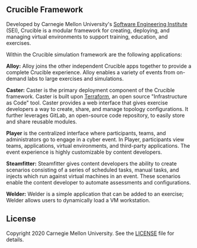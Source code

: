 ## Crucible Framework

Developed by Carnegie Mellon University's [Software Engineering Institute](https://www.sei.cmu.edu/) (SEI), Crucible is a modular framework for creating, deploying, and managing virtual environments to support training, education, and exercises.

Within the Crucible simulation framework are the following applications:

**Alloy:** Alloy joins the other independent Crucible apps together to provide a complete Crucible experience. Alloy enables a variety of events from on-demand labs to large exercises and simulations.

**Caster:** Caster is the primary deployment component of the Crucible framework. Caster is built upon [Terraform](https://www.terraform.io/), an open source "Infrastructure as Code" tool. Caster provides a web interface that gives exercise developers a way to create, share, and manage topology configurations. It further leverages GitLab, an open-source code repository, to easily store and share reusable modules. 

**Player** is the centralized interface where participants, teams, and administrators go to engage in a cyber event. In Player, participants view teams, applications, virtual environments, and third-party applications. The event experience is highly customizable by content developers.

**Steamfitter:** Steamfitter gives content developers the ability to create scenarios consisting of a series of scheduled tasks, manual tasks, and injects which run against virtual machines in an event. These scenarios enable the content developer to automate assessments and configurations.

**Welder:** Welder is a simple application that can be added to an exercise; Welder allows users to dynamically load a VM workstation.

## License

Copyright 2020 Carnegie Mellon University. See the [LICENSE](https://github.com/cmu-sei/crucible/blob/main/license.md) file for details.
